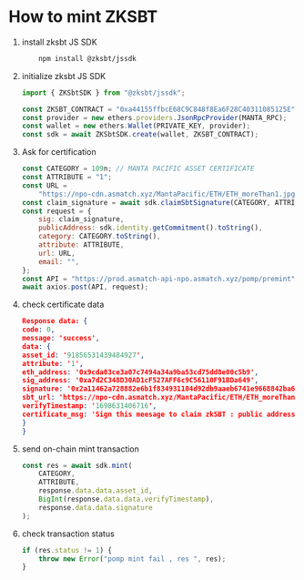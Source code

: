 # How to mint ZKSBT

1.  install zksbt JS SDK

    ```bash
        npm install @zksbt/jssdk
    ```

2.  initialize zksbt JS SDK

    ```javascript
    import { ZKSbtSDK } from "@zksbt/jssdk";

    const ZKSBT_CONTRACT = "0xa44155ffbcE68C9C848f8Ea6F28C40311085125E";
    const provider = new ethers.providers.JsonRpcProvider(MANTA_RPC);
    const wallet = new ethers.Wallet(PRIVATE_KEY, provider);
    const sdk = await ZKSbtSDK.create(wallet, ZKSBT_CONTRACT);
    ```

3.  Ask for certification

    ```javascript
    const CATEGORY = 109n; // MANTA PACIFIC ASSET CERTIFICATE
    const ATTRIBUTE = "1";
    const URL =
        "https://npo-cdn.asmatch.xyz/MantaPacific/ETH/ETH_moreThan1.jpg";
    const claim_signature = await sdk.claimSbtSignature(CATEGORY, ATTRIBUTE);
    const request = {
        sig: claim_signature,
        publicAddress: sdk.identity.getCommitment().toString(),
        category: CATEGORY.toString(),
        attribute: ATTRIBUTE,
        url: URL,
        email: "",
    };
    const API = "https://prod.asmatch-api-npo.asmatch.xyz/pomp/premint";
    await axios.post(API, request);
    ```

4.  check certificate data

    ``` json
    Response data: {
    code: 0,
    message: 'success',
    data: {
    asset_id: '91856531439484927',
    attribute: '1',
    eth_address: '0x9cda03ce3a07c7494a34a9ba53cd75dd8e00c5b9',
    sig_address: '0xa7d2C348D30AD1cF527AFF6c9C56110F91BDa649',
    signature: '0x2a11462a728882e6b1f834931104d92db9aaeb6741e9668842ba6a9aac38faa613bba08265fdeb4c16af98ea96f953b135d5aa3218cbc6b0a4357550be22df1a1b',
    sbt_url: 'https://npo-cdn.asmatch.xyz/MantaPacific/ETH/ETH_moreThan1.jpg',
    verifyTimestamp: '1698631406716',
    certificate_msg: 'Sign this meesage to claim zkSBT : public address 2120648137430114184213068244856561888015650291389717374042288473592882019645 sbt category 109 sbt attribute 1 sbt id 91856531439484927 verify timestamp 1698631406716'
    }
    }
    ```

5.  send on-chain mint transaction

    ```javascript
    const res = await sdk.mint(
        CATEGORY,
        ATTRIBUTE,
        response.data.data.asset_id,
        BigInt(response.data.data.verifyTimestamp),
        response.data.data.signature
    );
    ```

6.  check transaction status

    ```javascript
    if (res.status != 1) {
        throw new Error("pomp mint fail , res ", res);
    }
    ```

```

```
